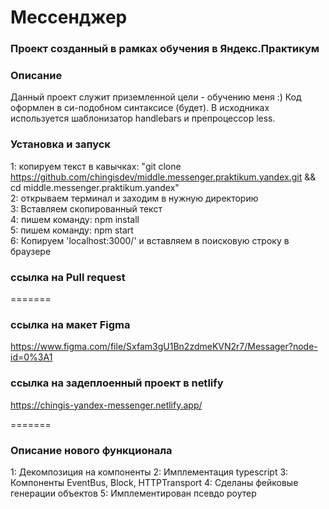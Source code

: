 # Мессенджер 
### Проект созданный в рамках обучения в Яндекс.Практикум 
### Описание
Данный проект служит приземленной цели - обучению меня :) Код оформлен в си-подобном синтаксисе (будет).
В исходниках используется шаблонизатор handlebars и препроцессор less.

### Установка и запуск
1: копируем текст в кавычках: "git clone https://github.com/chingisdev/middle.messenger.praktikum.yandex.git && cd middle.messenger.praktikum.yandex" <br/>
2: открываем терминал и заходим в нужную директорию <br />
3: Вставляем скопированный текст <br />
4: пишем команду: npm install <br/>
5: пишем команду: npm start <br />
6: Копируем 'localhost:3000/' и вставляем в поисковую строку в браузере <br />

### ссылка на Pull request

=======
### ссылка на макет Figma
https://www.figma.com/file/Sxfam3gU1Bn2zdmeKVN2r7/Messager?node-id=0%3A1
### ссылка на задеплоенный проект в netlify
https://chingis-yandex-messenger.netlify.app/

=======
### Описание нового функционала
1: Декомпозиция на компоненты
2: Имплементация typescript
3: Компоненты EventBus, Block, HTTPTransport
4: Сделаны фейковые генерации объектов
5: Имплементирован псевдо роутер
